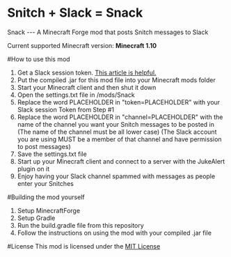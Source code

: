# Snitch + Slack = Snack
Snack --- A Minecraft Forge mod that posts Snitch messages to Slack

Current supported Minecraft version: **Minecraft 1.10**

#How to use this mod
1. Get a Slack session token. [This article is helpful.](https://www.fullstackpython.com/blog/build-first-slack-bot-python.html)
2. Put the compiled .jar for this mod file into your Minecraft mods folder
3. Start your Minecraft client and then shut it down
4. Open the settings.txt file in /mods/Snack
5. Replace the word PLACEHOLDER in "token=PLACEHOLDER" with your Slack session Token from Step #1
6. Replace the word PLACEHOLDER in "channel=PLACEHOLDER" with the name of the channel you want your Snitch messages to be posted in (The name of the channel must be all lower case) (The Slack account you are using MUST be a member of that channel and have permission to post messages)
7. Save the settings.txt file
8. Start up your Minecraft client and connect to a server with the JukeAlert plugin on it
9. Enjoy having your Slack channel spammed with messages as people enter your Snitches

#Building the mod yourself
1. Setup MinecraftForge
2. Setup Gradle
3. Run the build.gradle file from this repository
4. Follow the instructions on using the mod with your compiled .jar file

#License
This mod is licensed under the [MIT License](https://github.com/MrLittleKitty/Snack/blob/master/license.txt)
